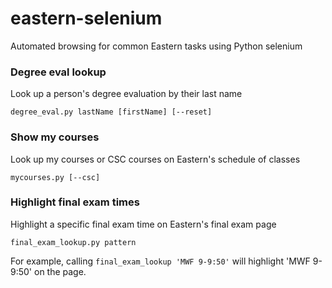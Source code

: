 # eastern-selenium
Automated browsing for common Eastern tasks using Python selenium

### Degree eval lookup

Look up a person's degree evaluation by their last name

```
degree_eval.py lastName [firstName] [--reset]
```

### Show my courses

Look up my courses or CSC courses on Eastern's schedule of classes

```
mycourses.py [--csc]
```

### Highlight final exam times

Highlight a specific final exam time on Eastern's final exam page

```
final_exam_lookup.py pattern
```
For example, calling `final_exam_lookup 'MWF 9-9:50'` will highlight 'MWF 9-9:50' on the page.  

